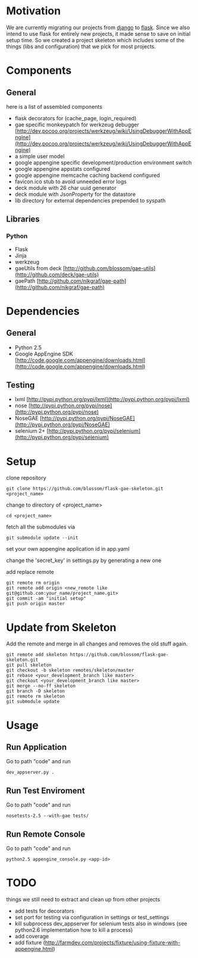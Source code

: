 # Motivation

We are currently migrating our projects from [django](http://www.djangoproject.com) to [flask](http://flask.pocoo.org).
Since we also intend to use flask for entirely new projects, it made sense to save on initial setup time.
So we created a project skeleton which includes some of the things (libs and configuration) that we pick for most projects.

# Components

## General

here is a list of assembled components

* flask decorators for (cache_page, login_required)
* gae specific monkeypatch for werkzeug debugger [http://dev.pocoo.org/projects/werkzeug/wiki/UsingDebuggerWithAppEngine](http://dev.pocoo.org/projects/werkzeug/wiki/UsingDebuggerWithAppEngine)
* a simple user model
* google appengine specific development/production environment switch
* google appengine appstats configured
* google appengine memcache caching backend configured
* favicon.ico stub to avoid unneeded error logs
* deck module with 26 char uuid generator
* deck module with JsonProperty for the datastore
* lib directory for external dependencies prepended to syspath

## Libraries

### Python

* Flask
* Jinja
* werkzeug
* gaeUtils from deck [http://github.com/blossom/gae-utils](http://github.com/deck/gae-utils)
* gaePath [http://github.com/nikgraf/gae-path](http://github.com/nikgraf/gae-path)

# Dependencies

## General

* Python 2.5
* Google AppEngine SDK [http://code.google.com/appengine/downloads.html](http://code.google.com/appengine/downloads.html)

## Testing

* lxml [http://pypi.python.org/pypi/lxml](http://pypi.python.org/pypi/lxml)
* nose [http://pypi.python.org/pypi/nose](http://pypi.python.org/pypi/nose)
* NoseGAE [http://pypi.python.org/pypi/NoseGAE](http://pypi.python.org/pypi/NoseGAE)
* selenium 2+ [http://pypi.python.org/pypi/selenium](http://pypi.python.org/pypi/selenium)

# Setup

clone repository

    git clone https://github.com/blossom/flask-gae-skeleton.git <project_name>

change to directory of <project_name>

    cd <project_name>

fetch all the submodules via

    git submodule update --init

set your own appengine application id in app.yaml

change the 'secret_key' in settings.py by generating a new one

add replace remote

    git remote rm origin
    git remote add origin <new_remote like git@github.com:your_name/project_name.git>
    git commit -am "initial setup"
    git push origin master

# Update from Skeleton

Add the remote and merge in all changes and removes the old stuff again.

    git remote add skeleton https://github.com/blossom/flask-gae-skeleton.git
    git pull skeleton
    git checkout -b skeleton remotes/skeleton/master
    git rebase <your_development_branch like master>
    git checkout <your_development_branch like master>
    git merge --no-ff skeleton
    git branch -D skeleton
    git remote rm skeleton
    git submodule update

# Usage

## Run Application

Go to path "code" and run

    dev_appserver.py .

## Run Test Enviroment

Go to path "code" and run

    nosetests-2.5 --with-gae tests/

## Run Remote Console

Go to path "code" and run

    python2.5 appengine_console.py <app-id>

# TODO

things we still need to extract and clean up from other projects

* add tests for decorators
* set port for testing via configuration in settings or test_settings
* kill subprocess dev_appserver for selenium tests also in windows (see python2.6 implementation how to kill a process)
* add coverage
* add fixture (http://farmdev.com/projects/fixture/using-fixture-with-appengine.html)
